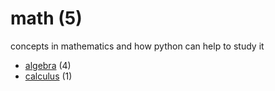 # math (5)
concepts in mathematics and how python can help to study it

+ [algebra](algebra/README.md) (4)
+ [calculus](calculus/README.md) (1)
